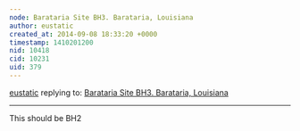 ```yaml
---
node: Barataria Site BH3. Barataria, Louisiana
author: eustatic
created_at: 2014-09-08 18:33:20 +0000
timestamp: 1410201200
nid: 10418
cid: 10231
uid: 379
---
```




[eustatic](../profile/eustatic) replying to: [Barataria Site BH3. Barataria, Louisiana](../map/barataria-site-bh3-barataria-louisiana/05-05-2014)

----
This should be BH2